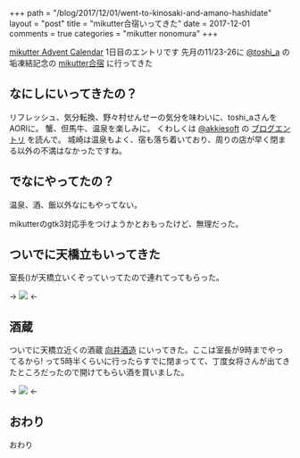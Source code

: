 +++
path = "/blog/2017/12/01/went-to-kinosaki-and-amano-hashidate"
layout = "post"
title = "mikutter合宿いってきた"
date = 2017-12-01
comments = true
categories = "mikutter nonomura"
+++

[mikutter Advent Calendar](https://adventar.org/calendars/2128) 1日目のエントリです
先月の11/23-26に [@toshi_a](https://twitter.com/toshi_a) の垢凍結記念の [mikutter合宿](https://atnd.org/events/90619) に行ってきた

## なにしにいってきたの？

リフレッシュ、気分転換、野々村せんせーの気分を味わいに、toshi_aさんをAORIに。
蟹、但馬牛、温泉を楽しみに。
くわしくは [@akkiesoft](https://twitter.com/akkiesoft) の [ブログエントリ](http://akkiesoft.hatenablog.jp/entry/20171127/1511763219) を読んで。
城崎は温泉もよく、宿も落ち着いており、周りの店が早く閉まる以外の不満はなかったですね。

## でなにやってたの？

温泉、酒、飯以外なにもやってない。

mikutterのgtk3対応手をつけようかとおもったけど、無理だった。

## ついでに天橋立もいってきた

室長\(\)が天橋立いくぞっていってたので連れてってもらった。

-> ![](/images/photo/amano-hashidate.jpg) <-

## 酒蔵

ついでに天橋立近くの酒蔵 [向井酒造](http://kuramoto-mukai.jp/) にいってきた。ここは室長が9時までやってるから!
って5時半くらいに行ったらすでに閉まってて、丁度女将さんが出てきたところだったので開けてもらい酒を買いました。

-> ![](/images/photo/mukai-sake.jpg) <-

## おわり

おわり